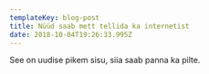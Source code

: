 ```yaml
---
templateKey: blog-post
title: Nüüd saab mett tellida ka internetist
date: 2018-10-04T19:26:33.995Z
---
```

See on uudise pikem sisu, siia saab panna ka pilte.

